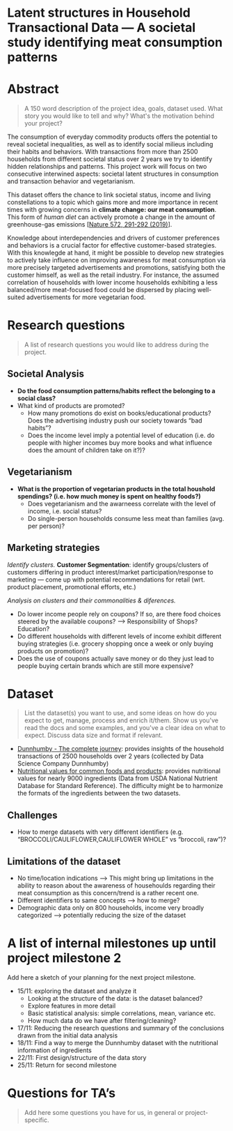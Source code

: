 # Latent structures in Household Transactional Data — A societal study identifying meat consumption patterns

# Abstract
> A 150 word description of the project idea, goals, dataset used. What story you would like to tell and why? What's the motivation behind your project?

The consumption of everyday commodity products offers the potential to reveal societal inequalities, as well as to identify social milieus including their habits and behaviors. With transactions from more than 2500 households from different societal status over 2 years we try to identify hidden relationships and patterns. This project work will focus on two consecutive interwined aspects: societal latent structures in consumption and transaction behavior and vegetarianism.

This dataset offers the chance to link societal status, income and living constellations to a topic which gains more and more importance in recent times with growing concerns in **climate change: our meat consumption**. This form of _human diet_ can actively promote a change in the amount of greenhouse-gas emissions [[Nature 572, 291-292 (2019)](https://www.nature.com/articles/d41586-019-02409-7)].

Knowledge about interdependencies and drivers of customer preferences and behaviors is a crucial factor for effective customer-based strategies. With this knowlegde at hand, it might be possible to develop new strategies to actively take influence on improving awareness for meat consumption via more precisely targeted advertisements and promotions, satisfying both the customer himself, as well as the retail industry. For instance, the assumed correlation of households with lower income households exhibiting a less balanced/more meat-focused food could be dispersed by placing well-suited advertisements for more vegetarian food.

# Research questions
> A list of research questions you would like to address during the project. 

## Societal Analysis
* **Do the food consumption patterns/habits reflect the belonging to a social class?**
* What kind of products are promoted? 
  * How many promotions do exist on books/educational products? Does the advertising industry push our society towards “bad habits”?
  * Does the income level imply a potential level of education (i.e. do people with higher incomes buy more books and what influence does the amount of children take on it?)? 

## Vegetarianism
* **What is the proportion of vegetarian products in the total houshold spendings? (i.e. how much money is spent on healthy foods?)**
    * Does vegetarianism and the awarneess correlate with the level of income, i.e. social status?
    * Do single-person households consume less meat than families (avg. per person)? 

## Marketing strategies
_Identify clusters._
**Customer Segmentation**: identify groups/clusters of customers differing in product interest/market participation/response to marketing — come up with potential recommendations for retail (wrt. product placement, promotional efforts, etc.) 

_Analysis on clusters and their commonalities & diferences._
* Do lower income people rely on coupons? If so, are there food choices steered by the available coupons? —> Responsibility of Shops? Education?
* Do different households with different levels of income exhibit different buying strategies (i.e. grocery shopping once a week or only buying products on promotion)? 
* Does the use of coupons actually save money or do they just lead to people buying certain brands which are still more expensive?

# Dataset
> List the dataset(s) you want to use, and some ideas on how do you expect to get, manage, process and enrich it/them. Show us you've read the docs and some examples, and you've a clear idea on what to expect. Discuss data size and format if relevant.

* [Dunnhumby - The complete journey](https://www.dunnhumby.com/careers/engineering/sourcefiles): provides insights of the household transactions of 2500 households over 2 years (collected by Data Science Company Dunnhumby)
* [Nutritional values for common foods and products](https://www.kaggle.com/trolukovich/nutritional-values-for-common-foods-and-products/metadata): provides nutritional values for nearly 9000 ingredients (Data from USDA National Nutrient Database for Standard Reference). The difficulty might be to harmonize the formats of the ingredients between the two datasets.

## Challenges 
* How to merge datasets with very different identifiers (e.g. “BROCCOLI/CAULIFLOWER,CAULIFLOWER WHOLE” vs “broccoli, raw”)?

## Limitations of the dataset 
* No time/location indications —> This might bring up limitations in the ability to reason about the awareness of househoulds regarding their meat consumption as this concern/trend is a rather recent one.
* Different identifiers to same concepts —> how to merge?
* Demographic data only on 800 households, income very broadly categorized —> potentially reducing the size of the dataset 

# A list of internal milestones up until project milestone 2
Add here a sketch of your planning for the next project milestone.

* 15/11: exploring the dataset and analyze it 
  * Looking at the structure of the data: is the dataset balanced? 
  * Explore features in more detail
  * Basic statistical analysis: simple correlations, mean, variance etc.
  * How much data do we have after filtering/cleaning?
* 17/11: Reducing the research questions and summary of the conclusions drawn from the initial data analysis
* 18/11: Find a way to merge the Dunnhumby dataset with the nutritional information of ingredients
* 22/11: First design/structure of the data story
* 25/11: Return for second milestone

# Questions for TA’s
> Add here some questions you have for us, in general or project-specific.







